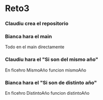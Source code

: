 # Reto3

### Claudiu crea el repositorio

### Bianca hara el main
Todo en el main directamente

### Claudiu hara el "Si son del mismo año"
En ficehro MismoAño funcion mismoAño

### Bianca hara el "Si son de distinto año"
En ficehro DistintoAño funcion distintoAño
